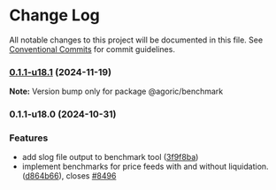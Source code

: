 # Change Log

All notable changes to this project will be documented in this file.
See [Conventional Commits](https://conventionalcommits.org) for commit guidelines.

### [0.1.1-u18.1](https://github.com/Agoric/agoric-sdk/compare/@agoric/benchmark@0.1.1-u18.0...@agoric/benchmark@0.1.1-u18.1) (2024-11-19)

**Note:** Version bump only for package @agoric/benchmark





### 0.1.1-u18.0 (2024-10-31)


### Features

* add slog file output to benchmark tool ([3f9f8ba](https://github.com/Agoric/agoric-sdk/commit/3f9f8badf351ec94e2ea6763eb89a6d358b6a4c4))
* implement benchmarks for price feeds with and without liquidation. ([d864b66](https://github.com/Agoric/agoric-sdk/commit/d864b666104beccf5f5ccad222f7a5d23a5ad7d5)), closes [#8496](https://github.com/Agoric/agoric-sdk/issues/8496)
